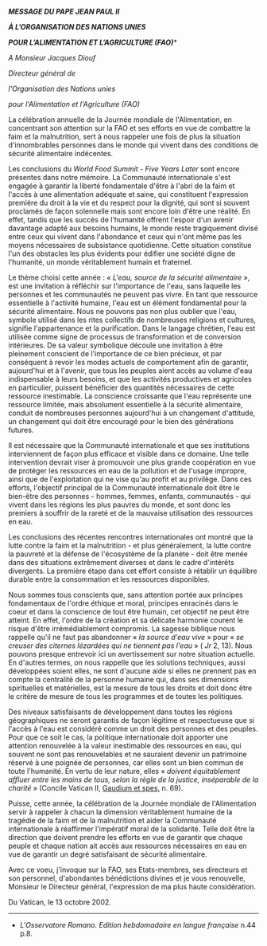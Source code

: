 ***MESSAGE DU PAPE JEAN PAUL II***

***À L’ORGANISATION DES NATIONS UNIES***

***POUR L’ALIMENTATION ET L’AGRICULTURE (FAO)****

*A Monsieur Jacques Diouf*

*Directeur général de*

*l'Organisation des Nations unies*

*pour l'Alimentation et l'Agriculture (FAO)*

La célébration annuelle de la Journée mondiale de l'Alimentation, en concentrant son attention sur la FAO et ses efforts en vue de combattre la faim et la malnutrition, sert à nous rappeler une fois de plus la situation d'innombrables personnes dans le monde qui vivent dans des conditions de sécurité alimentaire indécentes.

Les conclusions du *World Food Summit - Five Years Later* sont encore présentes dans notre mémoire. La Communauté internationale s'est engagée à garantir la liberté fondamentale d'être à l'abri de la faim et l'accès à une alimentation adéquate et saine, qui constituent l'expression première du droit à la vie et du respect pour la dignité, qui sont si souvent proclamés de façon solennelle mais sont encore loin d'être une réalité. En effet, tandis que les succès de l'humanité offrent l'espoir d'un avenir davantage adapté aux besoins humains, le monde reste tragiquement divisé entre ceux qui vivent dans l'abondance et ceux qui n'ont même pas les moyens nécessaires de subsistance quotidienne. Cette situation constitue l'un des obstacles les plus évidents pour édifier une société digne de l'humanité, un monde véritablement humain et fraternel.

Le thème choisi cette année : *« *L'eau, source de la sécurité alimentaire* »*, est une invitation à réfléchir sur l'importance de l'eau, sans laquelle les personnes et les communautés ne peuvent pas vivre. En tant que ressource essentielle à l'activité humaine, l'eau est un élément fondamental pour la sécurité alimentaire. Nous ne pouvons pas non plus oublier que l'eau, symbole utilisé dans les rites collectifs de nombreuses religions et cultures, signifie l'appartenance et la purification. Dans le langage chrétien, l'eau est utilisée comme signe de processus de transformation et de conversion intérieures. De sa valeur symbolique découle une invitation à être pleinement conscient de l'importance de ce bien précieux, et par conséquent à revoir les modes actuels de comportement afin de garantir, aujourd'hui et à l'avenir, que tous les peuples aient accès au volume d'eau indispensable à leurs besoins, et que les activités productives et agricoles en particulier, puissent bénéficier des quantités nécessaires de cette ressource inestimable. La conscience croissante que l'eau représente une ressource limitée, mais absolument essentielle à la sécurité alimentaire, conduit de nombreuses personnes aujourd'hui à un changement d'attitude, un changement qui doit être encouragé pour le bien des générations futures.

Il est nécessaire que la Communauté internationale et que ses institutions interviennent de façon plus efficace et visible dans ce domaine. Une telle intervention devrait viser à promouvoir une plus grande coopération en vue de protéger les ressources en eau de la pollution et de l'usage impropre, ainsi que de l'exploitation qui ne vise qu'au profit et au privilège. Dans ces efforts, l'objectif principal de la Communauté internationale doit être le bien-être des personnes - hommes, femmes, enfants, communautés - qui vivent dans les régions les plus pauvres du monde, et sont donc les premiers à souffrir de la rareté et de la mauvaise utilisation des ressources en eau.

Les conclusions des récentes rencontres internationales ont montré que la lutte contre la faim et la malnutrition - et plus généralement, la lutte contre la pauvreté et la défense de l'écosystème de la planète - doit être menée dans des situations extrêmement diverses et dans le cadre d'intérêts divergents. La première étape dans cet effort consiste à rétablir un équilibre durable entre la consommation et les ressources disponibles.

Nous sommes tous conscients que, sans attention portée aux principes fondamentaux de l'ordre éthique et moral, principes enracinés dans le coeur et dans la conscience de tout être humain, cet objectif ne peut être atteint. En effet, l'ordre de la création et sa délicate harmonie courent le risque d'être irrémédiablement compromis. La sagesse biblique nous rappelle qu'il ne faut pas abandonner « *la source d'eau vive* » pour « *se creuser des citernes lézardées qui ne tiennent pas l'eau* » ( *Jr* 2, 13). Nous pouvons presque entrevoir ici un avertissement sur notre situation actuelle. En d'autres termes, on nous rappelle que les solutions techniques, aussi développées soient elles, ne sont d'aucune aide si elles ne prennent pas en compte la centralité de la personne humaine qui, dans ses dimensions spirituelles et matérielles, est la mesure de tous les droits et doit donc être le critère de mesure de tous les programmes et de toutes les politiques.

Des niveaux satisfaisants de développement dans toutes les régions géographiques ne seront garantis de façon légitime et respectueuse que si l'accès à l'eau est considéré comme un droit des personnes et des peuples. Pour que ce soit le cas, la politique internationale doit apporter une attention renouvelée à la valeur inestimable des ressources en eau, qui souvent ne sont pas renouvelables et ne sauraient devenir un patrimoine réservé à une poignée de personnes, car elles sont un bien commun de toute l'humanité. En vertu de leur nature, elles « *doivent équitablement affluer entre les mains de tous, selon la règle de la justice, inséparable de la charité* » (Concile Vatican II, [Gaudium et spes,](http://www.vatican.va/archive/hist_councils/ii_vatican_council/documents/vat-ii_cons_19651207_gaudium-et-spes_fr.html) n. 69).

Puisse, cette année, la célébration de la Journée mondiale de l'Alimentation servir à rappeler à chacun la dimension véritablement humaine de la tragédie de la faim et de la malnutrition et aider la Communauté internationale à réaffirmer l'impératif moral de la solidarité. Telle doit être la direction que doivent prendre les efforts en vue de garantir que chaque peuple et chaque nation ait accès aux ressources nécessaires en eau en vue de garantir un degré satisfaisant de sécurité alimentaire.

Avec ce voeu, j'invoque sur la FAO, ses Etats-membres, ses directeurs et son personnel, d'abondantes bénédictions divines et je vous renouvelle, Monsieur le Directeur général, l'expression de ma plus haute considération.

Du Vatican, le 13 octobre 2002.

* * *

* *L'Osservatore Romano. Edition hebdomadaire en langue française* n.44 p.8.
